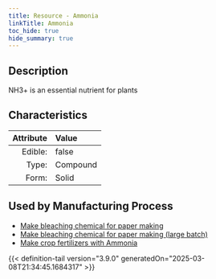 ```yaml
---
title: Resource - Ammonia
linkTitle: Ammonia
toc_hide: true
hide_summary: true
---
```

<!-- This is generated by the MarsSim HelpGenertor, do not edit. -->

## Description
 NH3+ is an essential nutrient for plants

## Characteristics

| Attribute      | Value |
|--------:|:------|
|Edible:|false|
|Type:|Compound|
|Form:|Solid|
 

## Used by Manufacturing Process

- [Make bleaching chemical for paper making](/docs/definitions/process/make-bleaching-chemical-for-paper-making)
- [Make bleaching chemical for paper making (large batch)](/docs/definitions/process/make-bleaching-chemical-for-paper-making--large-batch-)
- [Make crop fertilizers with Ammonia](/docs/definitions/process/make-crop-fertilizers-with-ammonia)


    


{{< definition-tail version="3.9.0" generatedOn="2025-03-08T21:34:45.1684317" >}}



